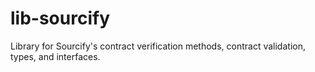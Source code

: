 # lib-sourcify

Library for Sourcify's contract verification methods, contract validation, types, and interfaces.

